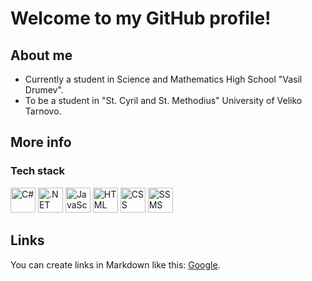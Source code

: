# Welcome to my GitHub profile!

## About me

- Currently a student in Science and Mathematics High School "Vasil Drumev".
- To be a student in "St. Cyril and St. Methodius" University of Veliko Tarnovo.

## More info
### Tech stack
<p>
  <img src="https://cdn.jsdelivr.net/gh/devicons/devicon/icons/csharp/csharp-original.svg" alt="C#" width="40" height="40" />
  <img src="https://cdn.jsdelivr.net/gh/devicons/devicon/icons/dotnetcore/dotnetcore-original.svg" alt=".NET Core" width="40" height="40" />
  <img src="https://cdn.jsdelivr.net/gh/devicons/devicon/icons/javascript/javascript-original.svg" alt="JavaScript" width="40" height="40" />
 <img src="https://cdn.jsdelivr.net/gh/devicons/devicon/icons/html5/html5-original.svg" alt="HTML" width="40" height="40" />

<img src="https://cdn.jsdelivr.net/gh/devicons/devicon/icons/css3/css3-original.svg" alt="CSS" width="40" height="40" />

 <img src="https://cdn.jsdelivr.net/gh/devicons/devicon/icons/microsoftsqlserver/microsoftsqlserver-plain-wordmark.svg" alt="SSMS" width="40" height="40" />



</p>

## Links

You can create links in Markdown like this: [Google](https://www.google.com/).

